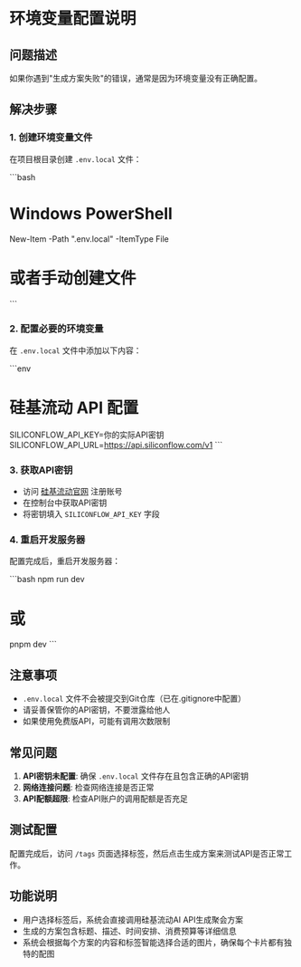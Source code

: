 # 环境变量配置说明

## 问题描述
如果你遇到"生成方案失败"的错误，通常是因为环境变量没有正确配置。

## 解决步骤

### 1. 创建环境变量文件
在项目根目录创建 `.env.local` 文件：

\`\`\`bash
# Windows PowerShell
New-Item -Path ".env.local" -ItemType File

# 或者手动创建文件
\`\`\`

### 2. 配置必要的环境变量
在 `.env.local` 文件中添加以下内容：

\`\`\`env
# 硅基流动 API 配置
SILICONFLOW_API_KEY=你的实际API密钥
SILICONFLOW_API_URL=https://api.siliconflow.com/v1
\`\`\`

### 3. 获取API密钥
- 访问 [硅基流动官网](https://www.siliconflow.com/) 注册账号
- 在控制台中获取API密钥
- 将密钥填入 `SILICONFLOW_API_KEY` 字段

### 4. 重启开发服务器
配置完成后，重启开发服务器：

\`\`\`bash
npm run dev
# 或
pnpm dev
\`\`\`

## 注意事项
- `.env.local` 文件不会被提交到Git仓库（已在.gitignore中配置）
- 请妥善保管你的API密钥，不要泄露给他人
- 如果使用免费版API，可能有调用次数限制

## 常见问题
1. **API密钥未配置**: 确保 `.env.local` 文件存在且包含正确的API密钥
2. **网络连接问题**: 检查网络连接是否正常
3. **API配额超限**: 检查API账户的调用配额是否充足

## 测试配置
配置完成后，访问 `/tags` 页面选择标签，然后点击生成方案来测试API是否正常工作。

## 功能说明
- 用户选择标签后，系统会直接调用硅基流动AI API生成聚会方案
- 生成的方案包含标题、描述、时间安排、消费预算等详细信息
- 系统会根据每个方案的内容和标签智能选择合适的图片，确保每个卡片都有独特的配图
